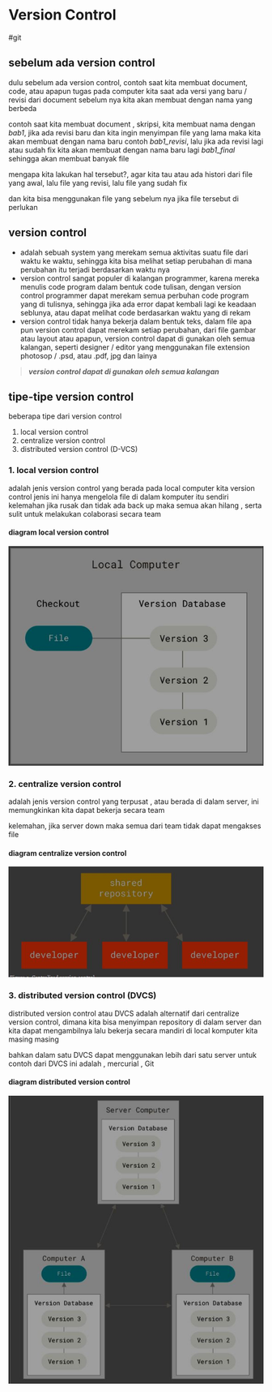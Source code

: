 # Version Control

#git
## sebelum ada version control
dulu sebelum ada version control, contoh saat kita membuat document, code, atau apapun tugas pada computer kita
saat ada versi yang baru / revisi dari document sebelum nya kita akan membuat dengan nama yang berbeda

contoh
saat kita membuat document , skripsi,
kita membuat nama dengan *bab1*, jika ada revisi baru dan kita ingin menyimpan file yang lama maka kita akan membuat dengan nama baru contoh *bab1_revisi*, lalu jika ada revisi lagi atau sudah fix kita akan membuat dengan nama baru lagi *bab1_final*
sehingga akan membuat banyak file

mengapa kita lakukan hal tersebut?, agar kita tau atau ada histori dari file yang awal, lalu file yang revisi, lalu file yang sudah fix

dan kita bisa menggunakan file yang sebelum nya jika file tersebut di perlukan



## version control

- adalah sebuah system yang merekam semua aktivitas suatu file dari waktu ke waktu, sehingga kita bisa melihat setiap perubahan di mana perubahan itu terjadi berdasarkan waktu nya
- version control sangat populer di kalangan programmer, karena mereka menulis code program dalam bentuk code tulisan,  dengan version control programmer dapat merekam semua perbuhan code program yang di tulisnya, sehingga jika ada error dapat kembali lagi ke keadaan seblunya, atau dapat melihat code berdasarkan waktu yang di rekam
- version control tidak hanya bekerja dalam bentuk teks, dalam file apa pun version control dapat merekam setiap perubahan, dari file gambar atau layout atau apapun, version control dapat di gunakan oleh semua kalangan, seperti designer / editor yang menggunakan file extension photosop / .psd, atau .pdf, jpg dan lainya

> ***version control dapat di gunakan oleh semua kalangan*** 
## tipe-tipe version control

beberapa tipe dari version control

1. local version control
2. centralize version control
3. distributed version control (D-VCS)



### 1. local version control
adalah jenis version control yang berada pada local computer kita
version control jenis ini hanya mengelola file di dalam komputer itu sendiri
kelemahan jika rusak dan tidak ada back up maka semua akan hilang , serta sulit untuk melakukan colaborasi secara team

#### diagram local version control
![local version](/foto/local_computer.JPG)

### 2. centralize version control
adalah jenis version control yang terpusat , atau berada di dalam server, ini memungkinkan kita dapat bekerja secara team

kelemahan, jika server down maka semua dari team tidak dapat mengakses file  

#### diagram centralize version control

![centralize version control](./foto/centalize_version_control.JPG)

### 3. distributed version control (DVCS)
distributed version control atau DVCS adalah alternatif dari centralize version control, dimana kita bisa menyimpan repository di dalam server dan kita dapat mengambilnya lalu bekerja secara mandiri di local komputer kita masing masing

bahkan dalam satu DVCS dapat menggunakan lebih dari satu server untuk 
contoh dari DVCS ini adalah , mercurial , Git

#### diagram distributed version control
![distributed version control](/foto/distributed_version_control.JPG)